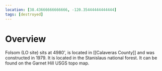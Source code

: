 ```yaml
---
location: [38.43666666666666, -120.35444444444444]
tags: [destroyed]
---
```


# Overview

Folsom (LO site) sits at 4980', is located in [[Calaveras County]] and was constructed in 1979. It is located in the Stanislaus national forest. It can be found on the Garnet Hill USGS topo map.

